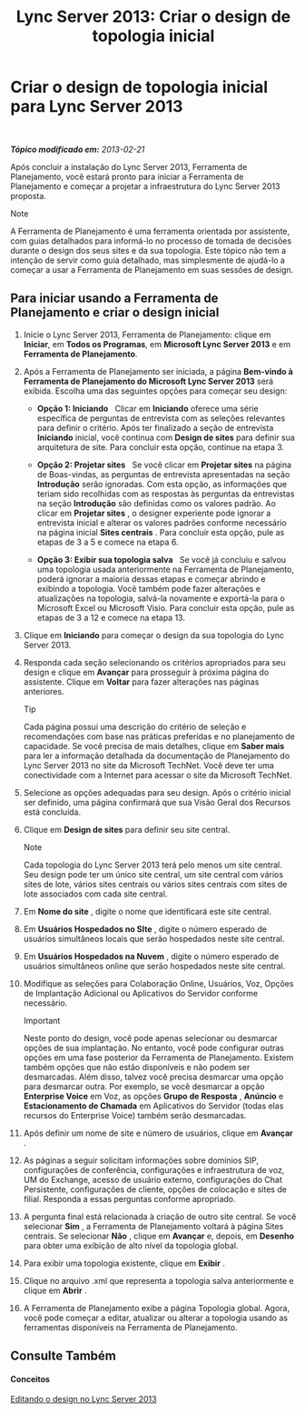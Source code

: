 ﻿---
title: 'Lync Server 2013: Criar o design de topologia inicial'
TOCTitle: Criar o design de topologia inicial
ms:assetid: f3131153-de14-41be-b1e6-7d4bb0191af1
ms:mtpsurl: https://technet.microsoft.com/pt-br/library/Gg615047(v=OCS.15)
ms:contentKeyID: 52057767
ms.date: 05/19/2016
mtps_version: v=OCS.15
ms.translationtype: HT
---

# Criar o design de topologia inicial para Lync Server 2013

 

_**Tópico modificado em:** 2013-02-21_

Após concluir a instalação do Lync Server 2013, Ferramenta de Planejamento, você estará pronto para iniciar a Ferramenta de Planejamento e começar a projetar a infraestrutura do Lync Server 2013 proposta.

> [!NOTE]  
> A Ferramenta de Planejamento é uma ferramenta orientada por assistente, com guias detalhados para informá-lo no processo de tomada de decisões durante o design dos seus sites e da sua topologia. Este tópico não tem a intenção de servir como guia detalhado, mas simplesmente de ajudá-lo a começar a usar a Ferramenta de Planejamento em suas sessões de design.

## Para iniciar usando a Ferramenta de Planejamento e criar o design inicial

1.  Inicie o Lync Server 2013, Ferramenta de Planejamento: clique em **Iniciar**, em **Todos os Programas**, em **Microsoft Lync Server 2013** e em **Ferramenta de Planejamento**.

2.  Após a Ferramenta de Planejamento ser iniciada, a página **Bem-vindo à Ferramenta de Planejamento do Microsoft Lync Server 2013** será exibida. Escolha uma das seguintes opções para começar seu design:
    
      - **Opção 1: Iniciando**   Clicar em **Iniciando** oferece uma série específica de perguntas de entrevista com as seleções relevantes para definir o critério. Após ter finalizado a seção de entrevista **Iniciando** inicial, você continua com **Design de sites** para definir sua arquitetura de site. Para concluir esta opção, continue na etapa 3.
    
      - **Opção 2: Projetar sites**   Se você clicar em **Projetar sites** na página de Boas-vindas, as perguntas de entrevista apresentadas na seção **Introdução** serão ignoradas. Com esta opção, as informações que teriam sido recolhidas com as respostas às perguntas da entrevistas na seção **Introdução** são definidas como os valores padrão. Ao clicar em **Projetar sites** , o designer experiente pode ignorar a entrevista inicial e alterar os valores padrões conforme necessário na página inicial **Sites centrais** . Para concluir esta opção, pule as etapas de 3 a 5 e comece na etapa 6.
    
      - **Opção 3: Exibir sua topologia salva**   Se você já concluiu e salvou uma topologia usada anteriormente na Ferramenta de Planejamento, poderá ignorar a maioria dessas etapas e começar abrindo e exibindo a topologia. Você também pode fazer alterações e atualizações na topologia, salvá-la novamente e exportá-la para o Microsoft Excel ou Microsoft Visio. Para concluir esta opção, pule as etapas de 3 a 12 e comece na etapa 13.

3.  Clique em **Iniciando** para começar o design da sua topologia do Lync Server 2013.

4.  Responda cada seção selecionando os critérios apropriados para seu design e clique em **Avançar** para prosseguir à próxima página do assistente. Clique em **Voltar** para fazer alterações nas páginas anteriores.
    

    > [!TIP]
    > Cada página possui uma descrição do critério de seleção e recomendações com base nas práticas preferidas e no planejamento de capacidade. Se você precisa de mais detalhes, clique em <STRONG>Saber mais</STRONG> para ler a informação detalhada da documentação de Planejamento do Lync Server 2013 no site da Microsoft TechNet. Você deve ter uma conectividade com a Internet para acessar o site da Microsoft TechNet.



5.  Selecione as opções adequadas para seu design. Após o critério inicial ser definido, uma página confirmará que sua Visão Geral dos Recursos está concluída.

6.  Clique em **Design de sites** para definir seu site central.
    
    > [!NOTE]  
    > Cada topologia do Lync Server 2013 terá pelo menos um site central. Seu design pode ter um único site central, um site central com vários sites de lote, vários sites centrais ou vários sites centrais com sites de lote associados com cada site central.

7.  Em **Nome do site** , digite o nome que identificará este site central.

8.  Em **Usuários Hospedados no SIte** , digite o número esperado de usuários simultâneos locais que serão hospedados neste site central.

9.  Em **Usuários Hospedados na Nuvem** , digite o número esperado de usuários simultâneos online que serão hospedados neste site central.

10. Modifique as seleções para Colaboração Online, Usuários, Voz, Opções de Implantação Adicional ou Aplicativos do Servidor conforme necessário.
    
    > [!IMPORTANT]  
    > Neste ponto do design, você pode apenas selecionar ou desmarcar opções de sua implantação. No entanto, você pode configurar outras opções em uma fase posterior da Ferramenta de Planejamento. Existem também opções que não estão disponíveis e não podem ser desmarcadas. Além disso, talvez você precisa desmarcar uma opção para desmarcar outra. Por exemplo, se você desmarcar a opção <strong>Enterprise Voice</strong> em Voz, as opções <strong>Grupo de Resposta</strong> , <strong>Anúncio</strong> e <strong>Estacionamento de Chamada</strong> em Aplicativos do Servidor (todas elas recursos do Enterprise Voice) também serão desmarcadas.

11. Após definir um nome de site e número de usuários, clique em **Avançar** .

12. As páginas a seguir solicitam informações sobre domínios SIP, configurações de conferência, configurações e infraestrutura de voz, UM do Exchange, acesso de usuário externo, configurações do Chat Persistente, configurações de cliente, opções de colocação e sites de filial. Responda a essas perguntas conforme apropriado.

13. A pergunta final está relacionada à criação de outro site central. Se você selecionar **Sim** , a Ferramenta de Planejamento voltará à página Sites centrais. Se selecionar **Não** , clique em **Avançar** e, depois, em **Desenho** para obter uma exibição de alto nível da topologia global.

14. Para exibir uma topologia existente, clique em **Exibir** .

15. Clique no arquivo .xml que representa a topologia salva anteriormente e clique em **Abrir** .

16. A Ferramenta de Planejamento exibe a página Topologia global. Agora, você pode começar a editar, atualizar ou alterar a topologia usando as ferramentas disponíveis na Ferramenta de Planejamento.

## Consulte Também

#### Conceitos

[Editando o design no Lync Server 2013](lync-server-2013-editing-the-design.md)

